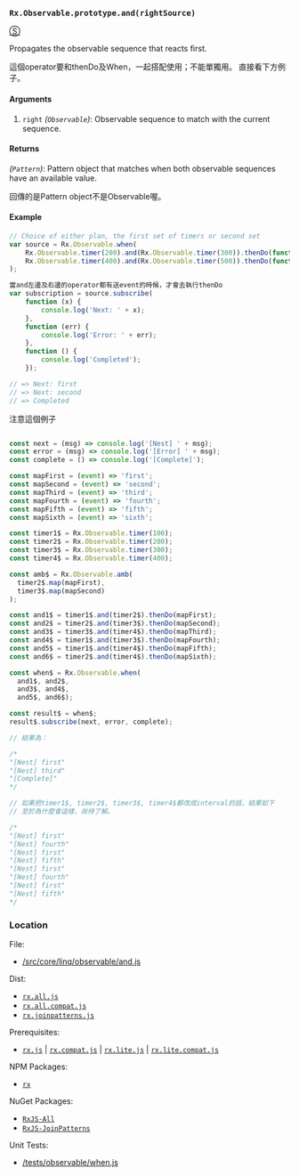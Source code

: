 ### `Rx.Observable.prototype.and(rightSource)`
[&#x24C8;](https://github.com/Reactive-Extensions/RxJS/blob/master/src/core/linq/observable/and.js "View in source")

Propagates the observable sequence that reacts first.

這個operator要和thenDo及When，一起搭配使用；不能單獨用。
直接看下方例子。

#### Arguments
1. `right` *(`Observable`)*: Observable sequence to match with the current sequence.

#### Returns
*(`Pattern`)*: Pattern object that matches when both observable sequences have an available value.

回傳的是Pattern object不是Observable喔。
#### Example
```js
// Choice of either plan, the first set of timers or second set
var source = Rx.Observable.when(
    Rx.Observable.timer(200).and(Rx.Observable.timer(300)).thenDo(function (x, y) { return 'first'; }),
    Rx.Observable.timer(400).and(Rx.Observable.timer(500)).thenDo(function (x, y) { return 'second'; })
);

當and左邊及右邊的operator都有送event的時候，才會去執行thenDo
var subscription = source.subscribe(
    function (x) {
        console.log('Next: ' + x);
    },
    function (err) {
        console.log('Error: ' + err);
    },
    function () {
        console.log('Completed');
    });

// => Next: first
// => Next: second
// => Completed
```

注意這個例子
```js

const next = (msg) => console.log('[Nest] ' + msg);
const error = (msg) => console.log('[Error] ' + msg);
const complete = () => console.log('[Complete]');

const mapFirst = (event) => 'first';
const mapSecond = (event) => 'second';
const mapThird = (event) => 'third';
const mapFourth = (event) => 'fourth';
const mapFifth = (event) => 'fifth';
const mapSixth = (event) => 'sixth';

const timer1$ = Rx.Observable.timer(100);
const timer2$ = Rx.Observable.timer(200);
const timer3$ = Rx.Observable.timer(300);
const timer4$ = Rx.Observable.timer(400);

const amb$ = Rx.Observable.amb(
  timer2$.map(mapFirst),
  timer3$.map(mapSecond)
);

const and1$ = timer1$.and(timer2$).thenDo(mapFirst);
const and2$ = timer2$.and(timer3$).thenDo(mapSecond);
const and3$ = timer3$.and(timer4$).thenDo(mapThird);
const and4$ = timer1$.and(timer3$).thenDo(mapFourth);
const and5$ = timer1$.and(timer4$).thenDo(mapFifth);
const and6$ = timer2$.and(timer4$).thenDo(mapSixth);

const when$ = Rx.Observable.when(
  and1$, and2$,
  and3$, and4$,
  and5$, and6$);

const result$ = when$;
result$.subscribe(next, error, complete);

// 結果為：

/*
"[Nest] first"
"[Nest] third"
"[Complete]"
*/

// 如果把timer1$, timer2$, timer3$, timer4$都改成interval的話，結果如下
// 至於為什麼會這樣，尚待了解。

/*
"[Nest] first"
"[Nest] fourth"
"[Nest] first"
"[Nest] fifth"
"[Nest] first"
"[Nest] fourth"
"[Nest] first"
"[Nest] fifth"
*/
```
### Location

File:
- [/src/core/linq/observable/and.js](https://github.com/Reactive-Extensions/RxJS/blob/master/src/core/linq/observable/and.js)

Dist:
- [`rx.all.js`](https://github.com/Reactive-Extensions/RxJS/blob/master/dist/rx.all.js)
- [`rx.all.compat.js`](https://github.com/Reactive-Extensions/RxJS/blob/master/dist/rx.all.compat.js)
- [`rx.joinpatterns.js`](https://github.com/Reactive-Extensions/RxJS/blob/master/dist/rx.joinpatterns.js)

Prerequisites:
- [`rx.js`](https://github.com/Reactive-Extensions/RxJS/blob/master/dist/rx.js) | [`rx.compat.js`](https://github.com/Reactive-Extensions/RxJS/blob/master/dist/rx.compat.js) | [`rx.lite.js`](https://github.com/Reactive-Extensions/RxJS/blob/master/dist/rx.lite.js) | [`rx.lite.compat.js`](https://github.com/Reactive-Extensions/RxJS/blob/master/dist/rx.lite.compat.js)

NPM Packages:
- [`rx`](https://www.npmjs.org/package/rx)

NuGet Packages:
- [`RxJS-All`](http://www.nuget.org/packages/RxJS-All)
- [`RxJS-JoinPatterns`](http://www.nuget.org/packages/RxJS-JoinPatterns)

Unit Tests:
- [/tests/observable/when.js](https://github.com/Reactive-Extensions/RxJS/blob/master/tests/observable/when.js)
